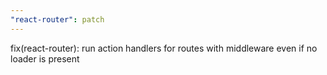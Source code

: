 ```yaml
---
"react-router": patch
---
```


fix(react-router): run action handlers for routes with middleware even if no loader is present
